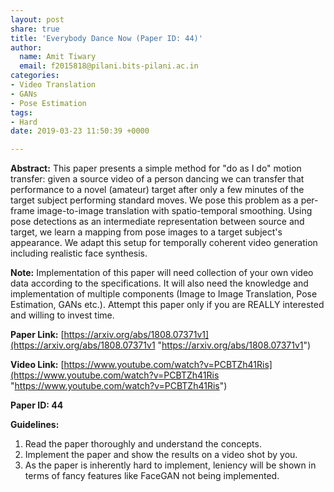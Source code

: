 ```yaml
---
layout: post
share: true
title: 'Everybody Dance Now (Paper ID: 44)'
author:
  name: Amit Tiwary
  email: f2015818@pilani.bits-pilani.ac.in
categories:
- Video Translation
- GANs
- Pose Estimation
tags:
- Hard
date: 2019-03-23 11:50:39 +0000

---
```

**Abstract:** This paper presents a simple method for "do as I do" motion transfer: given a source video of a person dancing we can transfer that performance to a novel (amateur) target after only a few minutes of the target subject performing standard moves. We pose this problem as a per-frame image-to-image translation with spatio-temporal smoothing. Using pose detections as an intermediate representation between source and target, we learn a mapping from pose images to a target subject's appearance. We adapt this setup for temporally coherent video generation including realistic face synthesis.

**Note:** Implementation of this paper will need collection of your own video data according to the specifications. It will also need the knowledge and implementation of multiple components (Image to Image Translation, Pose Estimation, GANs etc.). Attempt this paper only if you are REALLY interested and willing to invest time.

**Paper Link:** [https://arxiv.org/abs/1808.07371v1](https://arxiv.org/abs/1808.07371v1 "https://arxiv.org/abs/1808.07371v1")

**Video Link:** [https://www.youtube.com/watch?v=PCBTZh41Ris](https://www.youtube.com/watch?v=PCBTZh41Ris "https://www.youtube.com/watch?v=PCBTZh41Ris")

**Paper ID: 44**

**Guidelines:**

1. Read the paper thoroughly and understand the concepts.
2. Implement the paper and show the results on a video shot by you.
3. As the paper is inherently hard to implement, leniency will be shown in terms of fancy features like FaceGAN not being implemented.